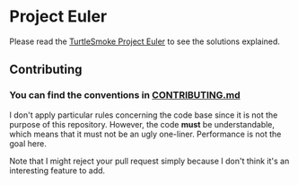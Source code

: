 # Project Euler

Please read the
[TurtleSmoke Project Euler](https://turtlesmoke.github.io/Project-Euler/)
to see the solutions explained.

## Contributing

### You can find the conventions in [CONTRIBUTING.md](./CONTRIBUTING.md)

I don't apply particular rules concerning the code base since it is not the
purpose of this repository. However, the code **must** be understandable, which
means that it must not be an ugly one-liner. Performance is not the goal here.

Note that I might reject your pull request simply because I don't think it's an
interesting feature to add.
